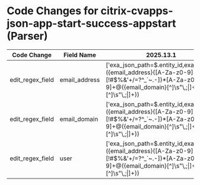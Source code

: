 # Code Changes for citrix-cvapps-json-app-start-success-appstart (Parser)

| Code Change | Field Name | 2025.13.1 | 2025.14.1 |
|-------------|------------|-----------|------------|
| edit_regex_field | email_address | ['exa_json_path=$.entity_id,exa_regex=({email_address}([A-Za-z0-9]+[!#$%&\'+\/=?^_`~.\-])*[A-Za-z0-9]+@({email_domain}[^\]\s"\\,;\|]+\.[^\]\s"\\,;\|]+))|({user}[\w\.\-\!\#\^\~]{1,40}\$?)', 'exa_json_path=$.session_user_name,exa_regex=({email_address}([A-Za-z0-9]+[!#$%&\'+\/=?^_`~.\-])*[A-Za-z0-9]+@({email_domain}[^\]\s"\\,;\|]+\.[^\]\s"\\,;\|]+))|({user}[\w\.\-\!\#\^\~]{1,40}\$?)'] | ['exa_json_path=$.entity_id,exa_regex=({email_address}([A-Za-z0-9]+[!#$%&\'+\/=?^_`~.\-])*[A-Za-z0-9]+@({email_domain}[^\]\s"\\,;\|]+\.[^\]\s"\\,;\|]+))|({user}[\w\.\-\!\#\^\~]{1,40}\$?)', 'exa_json_path=$.session_user_name,exa_regex=({email_address}([A-Za-z0-9]+[!#$%&\'+\/=?^_`~.\-])*[A-Za-z0-9]+@({email_domain}[^\]\s"\\,;\|]+\.[^\]\s"\\,;\|]+))|({user}[\w\.\-\!\#\^\~]{1,40}\$?)', 'exa_json_path=$.user_name,exa_regex=({email_address}([A-Za-z0-9]+[!#$%&\'+\/=?^_`~.\-])*[A-Za-z0-9]+@({email_domain}[^\]\s"\\,;\|]+\.[^\]\s"\\,;\|]+))|({user}[\w\.\-\!\#\^\~]{1,40}\$?)'] |
| edit_regex_field | email_domain | ['exa_json_path=$.entity_id,exa_regex=({email_address}([A-Za-z0-9]+[!#$%&\'+\/=?^_`~.\-])*[A-Za-z0-9]+@({email_domain}[^\]\s"\\,;\|]+\.[^\]\s"\\,;\|]+))|({user}[\w\.\-\!\#\^\~]{1,40}\$?)', 'exa_json_path=$.session_user_name,exa_regex=({email_address}([A-Za-z0-9]+[!#$%&\'+\/=?^_`~.\-])*[A-Za-z0-9]+@({email_domain}[^\]\s"\\,;\|]+\.[^\]\s"\\,;\|]+))|({user}[\w\.\-\!\#\^\~]{1,40}\$?)'] | ['exa_json_path=$.entity_id,exa_regex=({email_address}([A-Za-z0-9]+[!#$%&\'+\/=?^_`~.\-])*[A-Za-z0-9]+@({email_domain}[^\]\s"\\,;\|]+\.[^\]\s"\\,;\|]+))|({user}[\w\.\-\!\#\^\~]{1,40}\$?)', 'exa_json_path=$.session_user_name,exa_regex=({email_address}([A-Za-z0-9]+[!#$%&\'+\/=?^_`~.\-])*[A-Za-z0-9]+@({email_domain}[^\]\s"\\,;\|]+\.[^\]\s"\\,;\|]+))|({user}[\w\.\-\!\#\^\~]{1,40}\$?)', 'exa_json_path=$.user_name,exa_regex=({email_address}([A-Za-z0-9]+[!#$%&\'+\/=?^_`~.\-])*[A-Za-z0-9]+@({email_domain}[^\]\s"\\,;\|]+\.[^\]\s"\\,;\|]+))|({user}[\w\.\-\!\#\^\~]{1,40}\$?)'] |
| edit_regex_field | user | ['exa_json_path=$.entity_id,exa_regex=({email_address}([A-Za-z0-9]+[!#$%&\'+\/=?^_`~.\-])*[A-Za-z0-9]+@({email_domain}[^\]\s"\\,;\|]+\.[^\]\s"\\,;\|]+))|({user}[\w\.\-\!\#\^\~]{1,40}\$?)', 'exa_json_path=$.session_user_name,exa_regex=({email_address}([A-Za-z0-9]+[!#$%&\'+\/=?^_`~.\-])*[A-Za-z0-9]+@({email_domain}[^\]\s"\\,;\|]+\.[^\]\s"\\,;\|]+))|({user}[\w\.\-\!\#\^\~]{1,40}\$?)'] | ['exa_json_path=$.entity_id,exa_regex=({email_address}([A-Za-z0-9]+[!#$%&\'+\/=?^_`~.\-])*[A-Za-z0-9]+@({email_domain}[^\]\s"\\,;\|]+\.[^\]\s"\\,;\|]+))|({user}[\w\.\-\!\#\^\~]{1,40}\$?)', 'exa_json_path=$.session_user_name,exa_regex=({email_address}([A-Za-z0-9]+[!#$%&\'+\/=?^_`~.\-])*[A-Za-z0-9]+@({email_domain}[^\]\s"\\,;\|]+\.[^\]\s"\\,;\|]+))|({user}[\w\.\-\!\#\^\~]{1,40}\$?)', 'exa_json_path=$.user_name,exa_regex=({email_address}([A-Za-z0-9]+[!#$%&\'+\/=?^_`~.\-])*[A-Za-z0-9]+@({email_domain}[^\]\s"\\,;\|]+\.[^\]\s"\\,;\|]+))|({user}[\w\.\-\!\#\^\~]{1,40}\$?)'] |
